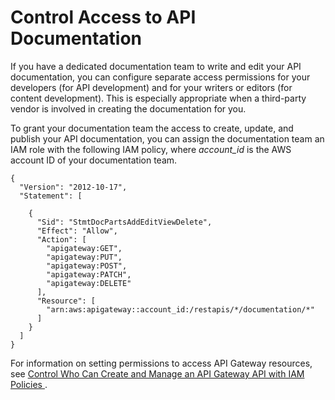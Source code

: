 # Control Access to API Documentation<a name="api-gateway-documenting-api-content-provision-and-consumption"></a>

If you have a dedicated documentation team to write and edit your API documentation, you can configure separate access permissions for your developers \(for API development\) and for your writers or editors \(for content development\)\. This is especially appropriate when a third\-party vendor is involved in creating the documentation for you\. 

 To grant your documentation team the access to create, update, and publish your API documentation, you can assign the documentation team an IAM role with the following IAM policy, where *account\_id* is the AWS account ID of your documentation team\. 

```
{
  "Version": "2012-10-17",
  "Statement": [

    {
      "Sid": "StmtDocPartsAddEditViewDelete",
      "Effect": "Allow",
      "Action": [
        "apigateway:GET",
        "apigateway:PUT",
        "apigateway:POST",
        "apigateway:PATCH",
        "apigateway:DELETE"
      ],
      "Resource": [
        "arn:aws:apigateway::account_id:/restapis/*/documentation/*"
      ]
    }
  ]
}
```

 For information on setting permissions to access API Gateway resources, see [ Control Who Can Create and Manage an API Gateway API with IAM Policies ](api-gateway-control-access-using-iam-policies-to-create-and-manage-api.md#api-gateway-control-access-using-iam-policies)\. 